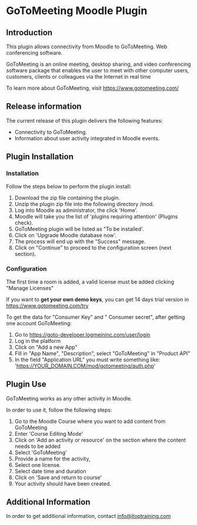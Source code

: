 # GoToMeeting Moodle Plugin


## Introduction

This plugin allows connectivity from Moodle to GoToMeeting. Web conferencing software.

GoToMeeting is an online meeting, desktop sharing, and video conferencing software package that enables the user to meet with other computer users, customers, clients or colleagues via the Internet in real time

To learn more about GoToMeeting, visit https://www.gotomeeting.com/

## Release information

The current release of this plugin delivers the following features:

- Connectivity to GoToMeeting.
- Information about user activity integrated in Moodle events.

## Plugin Installation

### Installation

Follow the steps below to perform the plugin install:

1. Download the zip file containing the plugin.
2. Unzip the plugin zip file into the following directory **<siteroot>**/mod.
3. Log into Moodle as administrator, the click 'Home'.
4. Moodle will take you the list of 'plugins requiring attention' (Plugins check).
5. GoToMeeting plugin will be listed as "To be installed'.
6. Click on 'Upgrade Moodle database now'.
7. The process will end up with the "Success" message.
8. Click on "Continue" to proceed to the configuration screen (next section).


### Configuration

The first time a room is added, a valid license must be added clicking "Manage Licenses"

If you want to **get your own demo keys**, you can get 14 days trial version in https://www.gotomeeting.com/try

To get the data for "Consumer Key" and " Consumer secret", after getting one account GoToMeeting:
1. Go to https://goto-developer.logmeininc.com/user/login
2. Log in the platform
3. Click on "Add a new App"
4. Fill in "App Name", "Description", select "GoToMeeting" in "Product API"
5. In the field "Application URL" you must write something like: 'https://YOUR_DOMAIN.COM/mod/gotomeeting/auth.php'

## Plugin Use

GoToMeeting works as any other activity in Moodle.

In order to use it, follow the following steps:

1. Go to the Moodle Course where you want to add content from GoToMeeting
2. Enter 'Course Editing Mode'
3. Click on 'Add an activity or resource' on the section where the content needs to be added
4. Select 'GoToMeeting'
5. Provide a name for the activity,
6. Select one license.
7. Select date time and duration
10. Click on 'Save and return to course'
11. Your activity should have been created.

## Additional Information

In order to get additional information, contact info@itoptraining.com



